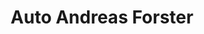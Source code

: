 ---
title: "Auto Andreas Forster"
url: /altenstadt-a-d-waldnaab/auto-andreas-forster/
shop: Autowerkstatt
---